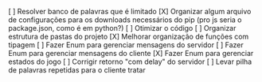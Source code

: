 [ ] Resolver banco de palavras que é limitado
[X] Organizar algum arquivo de configurações para os downloads necessários do pip (pro js seria o package.json, como é em python?)
[ ] Otimizar o código
[ ] Organizar estrutura de pastas do projeto
[X] Melhorar organização de funções com tipagem
[ ] Fazer Enum para gerenciar mensagens do servidor
[ ] Fazer Enum para gerenciar mensagens do cliente
[X] Fazer Enum para gerenciar estados do jogo
[ ] Corrigir retorno "com delay" do servidor
[ ] Levar pilha de palavras repetidas para o cliente tratar
